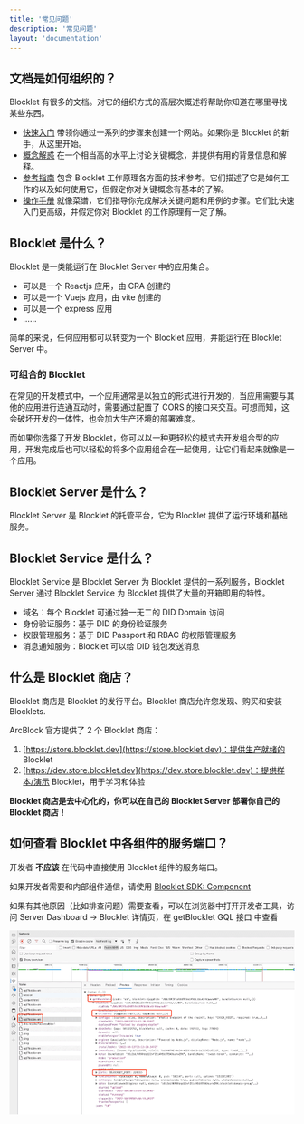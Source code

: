 ```yaml
---
title: '常见问题'
description: '常见问题'
layout: 'documentation'
---
```


## 文档是如何组织的？

Blocklet 有很多的文档。对它的组织方式的高层次概述将帮助你知道在哪里寻找某些东西。

- [快速入门](/docs/zh/quick-start) 带领你通过一系列的步骤来创建一个网站。如果你是 Blocklet 的新手，从这里开始。
- [概念解惑](/docs/zh/conceptual/overview) 在一个相当高的水平上讨论关键概念，并提供有用的背景信息和解释。
- [参考指南](/docs/zh/reference/blocklet-spec) 包含 Blocklet 工作原理各方面的技术参考。它们描述了它是如何工作的以及如何使用它，但假定你对关键概念有基本的了解。
- [操作手册](/docs/zh/how-to/create) 就像菜谱，它们指导你完成解决关键问题和用例的步骤。它们比快速入门更高级，并假定你对 Blocklet 的工作原理有一定了解。

## Blocklet 是什么？

Blocklet 是一类能运行在 Blocklet Server 中的应用集合。

- 可以是一个 Reactjs 应用，由 CRA 创建的
- 可以是一个 Vuejs 应用，由 vite 创建的
- 可以是一个 express 应用
- ......

简单的来说，任何应用都可以转变为一个 Blocklet 应用，并能运行在 Blocklet Server 中。

### 可组合的 Blocklet

在常见的开发模式中，一个应用通常是以独立的形式进行开发的，当应用需要与其他的应用进行连通互动时，需要通过配置了 CORS 的接口来交互。可想而知，这会破坏开发的一体性，也会加大生产环境的部署难度。

而如果你选择了开发 Blocklet，你可以以一种更轻松的模式去开发组合型的应用，开发完成后也可以轻松的将多个应用组合在一起使用，让它们看起来就像是一个应用。

## Blocklet Server 是什么？

Blocklet Server 是 Blocklet 的托管平台，它为 Blocklet 提供了运行环境和基础服务。

## Blocklet Service 是什么？

Blocklet Service 是 Blocklet Server 为 Blocklet 提供的一系列服务，Blocklet Server 通过 Blocklet Service 为 Blocklet 提供了大量的开箱即用的特性。

- 域名：每个 Blocklet 可通过独一无二的 DID Domain 访问
- 身份验证服务：基于 DID 的身份验证服务
- 权限管理服务：基于 DID Passport 和 RBAC 的权限管理服务
- 消息通知服务：Blocklet 可以给 DID 钱包发送消息

## 什么是 Blocklet 商店？

Blocklet 商店是 Blocklet 的发行平台。Blocklet 商店允许您发现、购买和安装 Blocklets.

ArcBlock 官方提供了 2 个 Blocklet 商店：

1. [https://store.blocklet.dev](https://store.blocklet.dev)：提供生产就绪的 Blocklet
2. [https://dev.store.blocklet.dev](https://dev.store.blocklet.dev)：提供样本/演示 Blocklet，用于学习和体验

**Blocklet 商店是去中心化的，你可以在自己的 Blocklet Server 部署你自己的 Blocklet 商店！**

## 如何查看 Blocklet 中各组件的服务端口？

开发者 **不应该** 在代码中直接使用 Blocklet 组件的服务端口。

如果开发者需要和内部组件通信，请使用 [Blocklet SDK: Component](/reference/blocklet-sdk#component)

如果有其他原因（比如排查问题）需要查看，可以在浏览器中打开开发者工具，访问 Server Dashboard -> Blocklet 详情页，在 getBlocklet GQL 接口 中查看

![](./images/view-port.png)
